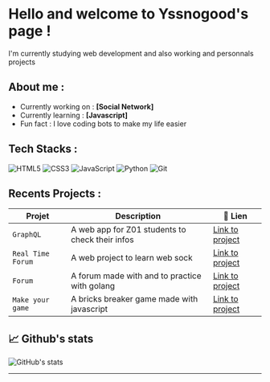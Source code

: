 # Hello and welcome to Yssnogood's page ! 

I'm currently studying web development and also working and personnals projects 

## About me :

- Currently working on : **[Social Network]**
- Currently learning : **[Javascript]**
- Fun fact : I love coding bots to make my life easier

## Tech Stacks :

![HTML5](https://img.shields.io/badge/HTML5-E34F26?style=flat&logo=html5&logoColor=white)
![CSS3](https://img.shields.io/badge/CSS3-1572B6?style=flat&logo=css3&logoColor=white)
![JavaScript](https://img.shields.io/badge/JavaScript-F7DF1E?style=flat&logo=javascript&logoColor=black)
![Python](https://img.shields.io/badge/Python-3776AB?style=flat&logo=python&logoColor=white)
![Git](https://img.shields.io/badge/Git-F05032?style=flat&logo=git&logoColor=white)

## Recents Projects :

| Projet | Description | 🔗 Lien |
|--------|-------------|--------|
| `GraphQL` | A web app for Z01 students to check their infos | [Link to project](https://github.com/Yssnogood/GraphQL) |
| `Real Time Forum` | A web project to learn web sock | [Link to project](https://github.com/Naofumi76/real-time-forum) |
| `Forum` | A forum made with and to practice with golang | [Link to project](https://github.com/Shasor/forum) |
|`Make your game`| A bricks breaker game made with javascript | [Link to project](https://github.com/Naofumi76/make-your-game) |

## 📈 Github's stats

![GitHub's stats ](https://github-readme-stats.vercel.app/api?username=Yssnogood&show_icons=true&theme=radical)



---


<!--
**Yssnogood/Yssnogood** is a ✨ _special_ ✨ repository because its `README.md` (this file) appears on your GitHub profile.

Here are some ideas to get you started:

- 🔭 I’m currently working on ...
- 🌱 I’m currently learning ...
- 👯 I’m looking to collaborate on ...
- 🤔 I’m looking for help with ...
- 💬 Ask me about ...
- 📫 How to reach me: ...
- 😄 Pronouns: ...
- ⚡ Fun fact: ...
-->
